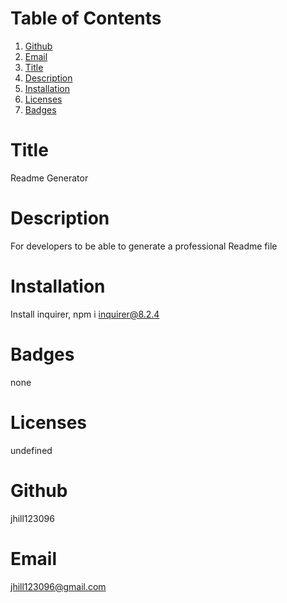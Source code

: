 # Table of Contents
  1. [Github](#Github)
  2. [Email](#Email)
  3. [Title](#Title)
  4. [Description](#Description)
  5. [Installation](#Installation)
  6. [Licenses](#Licenses)
  7. [Badges](#Badges)
  
# Title
Readme Generator

# Description
For developers to be able to generate a professional Readme file

# Installation
Install inquirer, npm i inquirer@8.2.4

# Badges
none

# Licenses
undefined

# Github
jhill123096

# Email
jhill123096@gmail.com
  